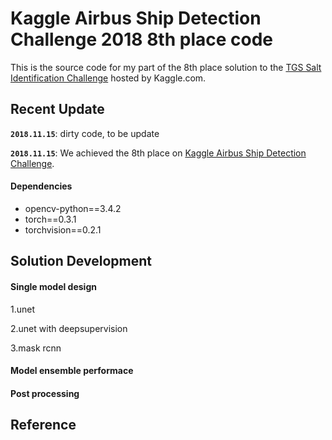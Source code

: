 # Kaggle Airbus Ship Detection Challenge 2018 8th place code
This is the source code for my part of the 8th place solution to the [TGS Salt Identification Challenge](https://www.kaggle.com/c/airbus-ship-detection/discussion) hosted by Kaggle.com. 

## Recent Update

**`2018.11.15`**: dirty code, to be update

**`2018.11.15`**: We achieved the 8th place on  [Kaggle Airbus Ship Detection Challenge](https://www.kaggle.com/c/airbus-ship-detection/discussion).

#### Dependencies
- opencv-python==3.4.2
- torch==0.3.1
- torchvision==0.2.1

## Solution Development
#### Single model design
1.unet

2.unet with deepsupervision

3.mask rcnn

#### Model ensemble performace


#### Post processing

## Reference














